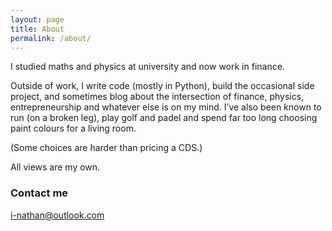 ```yaml
---
layout: page
title: About
permalink: /about/
---
```

I studied maths and physics at university and now work in finance.

Outside of work, I write code (mostly in Python), build the occasional side project, and sometimes blog about the intersection of finance, physics, entrepreneurship and whatever else is on my mind. I’ve also been known to run (on a broken leg), play golf and padel and spend far too long choosing paint colours for a living room.

(Some choices are harder than pricing a CDS.)

All views are my own.

### Contact me

[i-nathan@outlook.com](mailto:ishannathan0@outlook.com)
